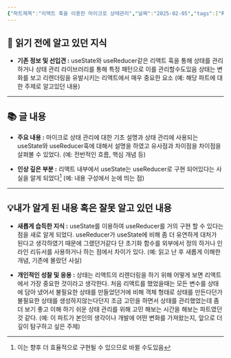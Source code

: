 ```yaml
---
{"파트제목":"리액트 훅을 이용한 마이크로 상태관리","날짜":"2025-02-05","tags":["React","state"],"dg-publish":true,"permalink":"/독서/리액트 훅을 활용한 마이크로 상태관리/리액트 훅을 이용한 마이크로 상태관리/","dgPassFrontmatter":true,"updated":"2025-04-21T10:17:53.314+09:00"}
---
```


## 📖 읽기 전에 알고 있던 지식

- **기존 정보 및 선입견 :**  useState와 useReducer같은 리액트 훅을 통해 상태를 관리하거나 상태 관리 라이브러리를 통해 특정 패턴으로 이를 관리할수도있음 상태는 변화를 보고 리렌더링을 유발시키는 리액트에서 매우 중요한 요소
  (예: 해당 파트에 대한 주제로 알고있던 내용)

---
## 📚 글 내용

- **주요 내용  :**  마이크로 상태 관리에 대한 기초 설명과 상태 관리에 사용되는 useState와 useReducer훅에 대해서 설명을 하였고 유사점과 차이점을 차이점을 살펴볼 수 있었다.
  (예: 전반적인 흐름, 핵심 개념 등)
  
- **인상 깊은 부분 :**  리액트 내부에서 useState는 useReducer로 구현 되어있다는 사실을 알게 되었다[^1]
  (예: 내용 구성에서 눈에 띄는 점)

---
## 💡내가 알게 된 내용 혹은 잘못 알고 있던 내용

- **새롭게 습득한 지식 :**  useState를 이용하여 useReducer를 거의 구현 할 수 있다는 점을 새로 알게 되었다. useReducer가 useState에 비해 좀 더 유연하게 대처가 된다고 생각하였기 때문에 그랬던거같다 단 초기화 함수를 외부에서 정의 하거나 인라인 리듀서를 사용하거나 하는 점에서 차이가 있다.
  (예: 읽고 난 후 새롭게 이해한 개념, 기존에 몰랐던 사실)
  
- **개인적인 성찰 및 응용 :**  상태는 리액트의 리렌더링을 하기 위해 어떻게 보면 리액트에서 가장 중요한 것이라고 생각한다. 처음 리액트를 했었을때는 모든 변수를 상태에 담아 냈어서 불필요한 상태를 만들었던거에 비해 객체 형태로 상태를 만든다던가 불필요한 상태를 생성하지않는다던지 조금 고민을 하면서 상태를 관리했었는데 좀 더 보기 좋고 이해 하기 쉬운 상태 관리를 위해 고민 해보는 시간을 해보는 파트였던것 같다.
  (예: 이 파트가 본인의 생각이나 개발에 어떤 변화를 가져왔는지, 앞으로 더 깊이 탐구하고 싶은 주제)


[^1]: 이는 향후 더 효율적으로 구현될 수 있으므로 바뀔 수도있음